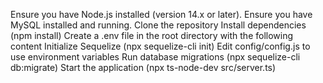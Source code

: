 Ensure you have Node.js installed (version 14.x or later).
Ensure you have MySQL installed and running.
Clone the repository
Install dependencies (npm install)
Create a .env file in the root directory with the following content
Initialize Sequelize (npx sequelize-cli init)
Edit config/config.js to use environment variables
Run database migrations (npx sequelize-cli db:migrate)
Start the application (npx ts-node-dev src/server.ts)
